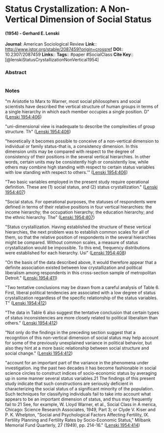 # Status Crystallization: A Non-Vertical Dimension of Social Status
#### (1954) - Gerhard E. Lenski
**Journal**: American Sociological Review
**Link**:: http://www.jstor.org/stable/2087459?origin=crossref
**DOI**:: 10.2307/2087459
**Links**:: 
**Tags**:: #paper #SocialClass 
**Cite Key**:: [@lenskiStatusCrystallizationNonVertical1954]

### Abstract

```

```

### Notes

"m Aristotle to Marx to Warner, most social philosophers and social scientists have described the vertical structure of human groups in terms of a single hierarchy in which each member occupies a single position. D" ([Lenski 1954:406](zotero://open-pdf/library/items/NDEIMVQ3?page=2))

"uni-dimensional view is inadequate to describe the complexities of group structure. Th" ([Lenski 1954:406](zotero://open-pdf/library/items/NDEIMVQ3?page=2))

"heoretically it becomes possible to conceive of a non-vertical dimension to individual or family status-that is, a consistency dimension. In this dimension units may be compared with respect to the degree of consistency of their positions in the several vertical hierarchies. In other words, certain units may be consistently high or consistently low, while others may combine high standing with respect to certain status variables with low standing with respect to others.'" ([Lenski 1954:406](zotero://open-pdf/library/items/NDEIMVQ3?page=2))

"Two basic variables employed in the present study require operational definition. These are (1) social status, and (2) status crystallization." ([Lenski 1954:407](zotero://open-pdf/library/items/NDEIMVQ3?page=3))

"Social status. For operational purposes, the statuses of respondents were defined in terms of their relative positions in four vertical hierarchies: the income hierarchy; the occupation hierarchy; the education hierarchy; and the ethnic hierarchy. The" ([Lenski 1954:407](zotero://open-pdf/library/items/NDEIMVQ3?page=3))

"Status crystallization. Having established the structure of these vertical hierarchies, the next problem was to establish common scales for all of them, so that the relative position of respondents in the several hierarchies might be compared. Without common scales, a measure of status crystallization would be impossible. To this end, frequency distributions were established for each hierarchy. Usi" ([Lenski 1954:408](zotero://open-pdf/library/items/NDEIMVQ3?page=4))

"On the basis of the data described above, it would therefore appear that a definite association existed between low crystallization and political liberalism among respondents in this cross-section sample of metropolitan Detroit." ([Lenski 1954:411](zotero://open-pdf/library/items/NDEIMVQ3?page=7))

"Two tentative conclusions may be drawn from a careful analysis of Table 6. First, liberal political tendencies are associated with a low degree of status crystallization regardless of the specific relationship of the status variables. T" ([Lenski 1954:412](zotero://open-pdf/library/items/NDEIMVQ3?page=8))

"The data in Table 6 also suggest the tentative conclusion that certain types of status inconsistencies are more closely related to political liberalism than others." ([Lenski 1954:412](zotero://open-pdf/library/items/NDEIMVQ3?page=8))

"Not only do the findings in the preceding section suggest that a recognition of this non-vertical dimension of social status may help account for some of the previously unexplained variance in political behavior, but also they hint at a more basic relationship between social structure and social change." ([Lenski 1954:412](zotero://open-pdf/library/items/NDEIMVQ3?page=8))

"account for an important part of the variance in the phenomena under investigation. ing the past two decades it has become fashionable in social science circles to construct indices of socio-economic status by averaging up in some manner several status variables.21 The findings of this present study indicate that such constructions are seriously deficient in characterizing the social status of a significant minority of the population. Such techniques for classifying individuals fail to take into account what appears to be an important dimension of status, and thus may frequently fail to 21 See, for example, W. Lloyd Warner, et al., Social Class in A merica, Chicago: Science Research Associates, 1949, Part 3; or Clyde V. Kiser and P. K. Whelpton, "Social and Psychological Factors Affecting Fertility, IX. Fertility Planning and Fertility Rates by Socio-Economic Status," Milbank Memorial Fund Quarterly, 27 (1949), pp. 214-16." ([Lenski 1954:414](zotero://open-pdf/library/items/NDEIMVQ3?page=10))
